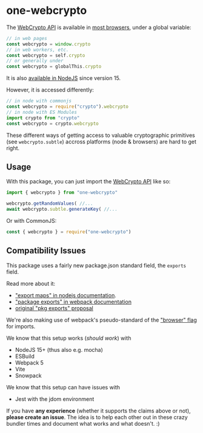 # one-webcrypto

The [WebCrypto API](https://developer.mozilla.org/en-US/docs/Web/API/Web_Crypto_API) is available in [most browsers](https://caniuse.com/cryptography), under a global variable:

```js
// in web pages
const webcrypto = window.crypto
// in web workers, etc.
const webcrypto = self.crypto
// or generally under
const webcrypto = globalThis.crypto
```

It is also [available in NodeJS](https://nodejs.org/api/webcrypto.html#webcrypto_web_crypto_api) since version 15.

However, it is accessed differently:

```js
// in node with commonjs
const webcrypto = require("crypto").webcrypto
// in node with ES Modules
import crypto from "crypto"
const webcrypto = crypto.webcrypto
```

These different ways of getting access to valuable cryptographic primitives (see `webcrypto.subtle`) accross platforms (node & browsers) are hard to get right.


## Usage

With this package, you can just import the [WebCrypto API](https://developer.mozilla.org/en-US/docs/Web/API/Web_Crypto_API) like so:

```js
import { webcrypto } from "one-webcrypto"

webcrypto.getRandomValues( //...
await webcrypto.subtle.generateKey( //...
```

Or with CommonJS:

```js
const { webcrypto } = require("one-webcrypto")
```


## Compatibility Issues

This package uses a fairly new package.json standard field, the `exports` field.

Read more about it:
* ["export maps" in nodejs documentation](https://nodejs.org/api/packages.html#packages_package_entry_points). 
* ["package exports" in webpack documentation](https://webpack.js.org/guides/package-exports/)
* [original "pkg exports" proposal](https://github.com/jkrems/proposal-pkg-exports/)

We're also making use of webpack's pseudo-standard of the ["browser" flag](https://webpack.js.org/guides/package-exports/#target-environment) for imports.

We know that this setup works (*should work*) with
* NodeJS 15+ (thus also e.g. mocha)
* ESBuild
* Webpack 5
* Vite
* Snowpack

We know that this setup can have issues with
* Jest with the jdom environment

If you have **any experience** (whether it supports the claims above or not), **please create an issue**.
The idea is to help each other out in these crazy bundler times and document what works and what doesn't. :)
